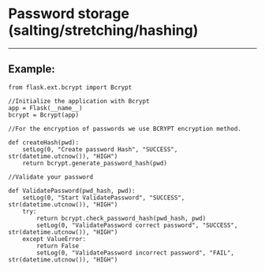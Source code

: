 # Password storage (salting/stretching/hashing)
-------

## Example:


    from flask.ext.bcrypt import Bcrypt

    //Initialize the application with Bcrypt
	app = Flask(__name__)
	bcrypt = Bcrypt(app)

	//For the encryption of passwords we use BCRYPT encryption method.

	def createHash(pwd):
		setLog(0, "Create password Hash", "SUCCESS", str(datetime.utcnow()), "HIGH")
		return bcrypt.generate_password_hash(pwd)

	//Validate your password

	def ValidatePassword(pwd_hash, pwd):
		setLog(0, "Start ValidatePassword", "SUCCESS", str(datetime.utcnow()), "HIGH")
		try:
			return bcrypt.check_password_hash(pwd_hash, pwd)
			setLog(0, "ValidatePassword correct password", "SUCCESS", str(datetime.utcnow()), "HIGH")
		except ValueError:
			return False
			setLog(0, "ValidatePassword incorrect password", "FAIL", str(datetime.utcnow()), "HIGH")

		